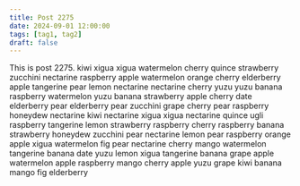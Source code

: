 ```yaml
---
title: Post 2275
date: 2024-09-01 12:00:00
tags: [tag1, tag2]
draft: false
---
```

This is post 2275.
kiwi
xigua
xigua
watermelon
cherry
quince
strawberry
zucchini
nectarine
raspberry
apple
watermelon
orange
cherry
elderberry
apple
tangerine
pear
lemon
nectarine
nectarine
cherry
yuzu
yuzu
banana
raspberry
watermelon
yuzu
banana
strawberry
apple
cherry
date
elderberry
pear
elderberry
pear
zucchini
grape
cherry
pear
raspberry
honeydew
nectarine
kiwi
nectarine
xigua
xigua
nectarine
quince
ugli
raspberry
tangerine
lemon
strawberry
raspberry
cherry
raspberry
banana
strawberry
honeydew
zucchini
pear
nectarine
lemon
pear
raspberry
orange
apple
xigua
watermelon
fig
pear
nectarine
cherry
mango
watermelon
tangerine
banana
date
yuzu
lemon
xigua
tangerine
banana
grape
apple
watermelon
apple
raspberry
mango
cherry
apple
yuzu
grape
kiwi
banana
mango
fig
elderberry
